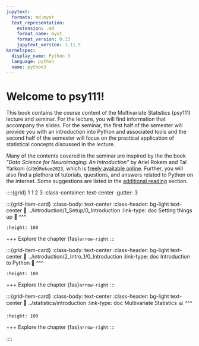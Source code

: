 ```yaml
---
jupytext:
  formats: md:myst
  text_representation:
    extension: .md
    format_name: myst
    format_version: 0.13
    jupytext_version: 1.11.5
kernelspec:
  display_name: Python 3
  language: python
  name: python3
---
```


# Welcome to psy111!

This book contains the course content of the Multivariate Statistics (psy111) lecture and seminar. For the lecture, you will find information that accompany the slides. For the seminar, the first half of the semester will provide you with an introduction into Python and associated tools and the second half of the semester will focus on the practical application of statistical concepts discussed in the lecture.

Many of the contents covered in the seminar are inspired by the the book *"Data Science for Neuroimaging: An Introduction"* by Ariel Rokem and Tal Yarkoni {cite}`Rokem2023`, which is [freely available online](https://neuroimaging-data-science.org). Further, you will also find a plethora of tutorials, questions, and answers related to Python on the internet. Some suggestions are listed in the [additional reading](../misc/reading) section.

::::{grid} 1 1 2 3
:class-container: text-center
:gutter: 3

:::{grid-item-card}
:class-body: text-center
:class-header: bg-light text-center
:link: ../introduction/1_Setup/0_Introduction
:link-type: doc
Setting things up 🚀
^^^
```{image} https://encrypted-tbn0.gstatic.com/images?q=tbn:ANd9GcS9E5HZlsBUfIyQdZy53DBNd5c9aIxECWdFww&s
:height: 100
```
+++
Explore the chapter {fas}`arrow-right`
:::

:::{grid-item-card}
:class-body: text-center
:class-header: bg-light text-center
:link: ../introduction/2_Intro_1/0_Introduction
:link-type: doc
Introduction to Python 🐍
^^^
```{image} https://i.pinimg.com/originals/82/a2/18/82a2188c985ce75402ae44fc43fe7e5e.png
:height: 100
```
+++
Explore the chapter {fas}`arrow-right`
:::

:::{grid-item-card}
:class-body: text-center
:class-header: bg-light text-center
:link: ../statistics/introduction
:link-type: doc
Multivariate Statistics 📊
^^^
```{image} https://thumbs.dreamstime.com/b/statistics-linear-icon-modern-outline-logo-concept-o-white-background-business-analytics-collection-suitable-use-133515482.jpg
:height: 100
```
+++
Explore the chapter {fas}`arrow-right`
:::

::::